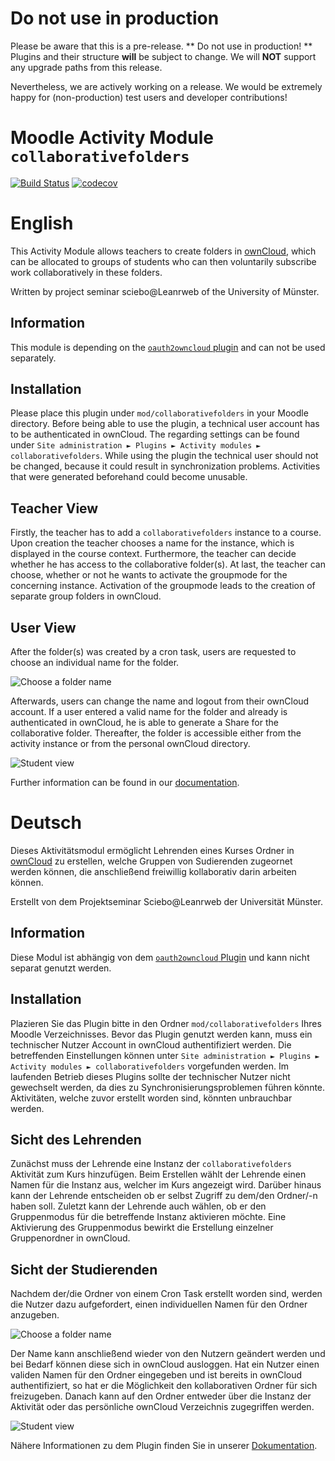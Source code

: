 # Do not use in production
Please be aware that this is a pre-release. **  Do not use in production! **  Plugins and their structure **will** be subject to change. We will **NOT** support any upgrade paths from this release.

Nevertheless, we are actively working on a release. We would be extremely happy for (non-production) test users and developer contributions!

# Moodle Activity Module `collaborativefolders`

[![Build Status](https://travis-ci.org/learnweb/moodle-mod_collaborativefolders.svg?branch=master)](https://travis-ci.org/learnweb/moodle-mod_collaborativefolders)
[![codecov](https://codecov.io/gh/learnweb/moodle-mod_collaborativefolders/branch/master/graph/badge.svg)](https://codecov.io/gh/learnweb/moodle-mod_collaborativefolders)

# English

This Activity Module allows teachers to create folders in [ownCloud](https://owncloud.org/), 
which can be allocated to groups of students who can then voluntarily subscribe work collaboratively in these folders.

Written by project seminar sciebo@Leanrweb of the University of Münster.

## Information

This module is depending on the [`oauth2owncloud` plugin](https://github.com/learnweb/moodle-tool_oauth2owncloud) and
can not be used separately.

## Installation

Please place this plugin under `mod/collaborativefolders` in your Moodle directory.
Before being able to use the plugin, a technical user account has to be authenticated in ownCloud. The regarding settings can be found under 
`Site administration ► Plugins ► Activity modules ► collaborativefolders`. 
While using the plugin the technical user should not be changed, because it could result in synchronization problems.
Activities that were generated beforehand could become unusable.

## Teacher View

Firstly, the teacher has to add a `collaborativefolders` instance to a course. 
Upon creation the teacher chooses a name for the instance, which is displayed in
the course context. Furthermore, the teacher can decide whether he has access to the collaborative folder(s).
At last, the teacher can choose, whether or not he wants to activate the groupmode for the
concerning instance. Activation of the groupmode leads to the creation of separate group folders in ownCloud.

## User View

After the folder(s) was created by a cron task, users are requested to choose an individual name for the folder.

 ![Choose a folder name](https://user-images.githubusercontent.com/432117/27693591-28c99eda-5cea-11e7-9214-62d736d45273.png)
 
Afterwards, users can change the name and logout from their ownCloud account. 
If a user entered a valid name for the folder and already is authenticated in ownCloud,
he is able to generate a Share for the collaborative folder. Thereafter, the folder is accessible either from
the activity instance or from the personal ownCloud directory.
 
 ![Student view](https://user-images.githubusercontent.com/432117/27693597-2b2f0106-5cea-11e7-8f40-705980c8e055.png)

Further information can be found in our [documentation](https://pssl16.github.io).

# Deutsch

Dieses Aktivitätsmodul ermöglicht Lehrenden eines Kurses Ordner in [ownCloud](https://owncloud.org/) zu erstellen, welche Gruppen von Sudierenden
zugeornet werden können, die anschließend freiwillig kollaborativ darin arbeiten können.

Erstellt von dem Projektseminar Sciebo@Leanrweb der Universität Münster.

## Information

Diese Modul ist abhängig von dem [`oauth2owncloud` Plugin](https://github.com/learnweb/moodle-tool_oauth2owncloud) und
kann nicht separat genutzt werden.

## Installation

Plazieren Sie das Plugin bitte in den Ordner `mod/collaborativefolders` Ihres Moodle Verzeichnisses.
Bevor das Plugin genutzt werden kann, muss ein technischer Nutzer Account in ownCloud authentifiziert werden. Die betreffenden Einstellungen
können unter `Site administration ► Plugins ► Activity modules ► collaborativefolders` vorgefunden werden.
Im laufenden Betrieb dieses Plugins sollte der technischer Nutzer nicht gewechselt werden, da dies zu Synchronisierungsproblemen führen könnte.
Aktivitäten, welche zuvor erstellt worden sind, könnten unbrauchbar werden.

## Sicht des Lehrenden

Zunächst muss der Lehrende eine Instanz der `collaborativefolders` Aktivität zum Kurs hinzufügen.
Beim Erstellen wählt der Lehrende einen Namen für die Instanz aus, welcher im Kurs angezeigt wird.
Darüber hinaus kann der Lehrende entscheiden ob er selbst Zugriff zu dem/den Ordner/-n haben soll.
Zuletzt kann der Lehrende auch wählen, ob er den Gruppenmodus für die betreffende Instanz aktivieren möchte.
Eine Aktivierung des Gruppenmodus bewirkt die Erstellung einzelner Gruppenordner in ownCloud.

## Sicht der Studierenden

Nachdem der/die Ordner von einem Cron Task erstellt worden sind, werden die Nutzer dazu aufgefordert, 
einen individuellen Namen für den Ordner anzugeben.

 ![Choose a folder name](https://user-images.githubusercontent.com/432117/27693591-28c99eda-5cea-11e7-9214-62d736d45273.png)
 
Der Name kann anschließend wieder von den Nutzern geändert werden und bei Bedarf können diese sich in ownCloud ausloggen.
Hat ein Nutzer einen validen Namen für den Ordner eingegeben und ist bereits in ownCloud authentifiziert,
so hat er die Möglichkeit den kollaborativen Ordner für sich freizugeben. Danach kann auf den Ordner entweder
über die Instanz der Aktivität oder das persönliche ownCloud Verzeichnis zugegriffen werden.
 
 ![Student view](https://user-images.githubusercontent.com/432117/27693597-2b2f0106-5cea-11e7-8f40-705980c8e055.png)

Nähere Informationen zu dem Plugin finden Sie in unserer [Dokumentation](https://pssl16.github.io).
